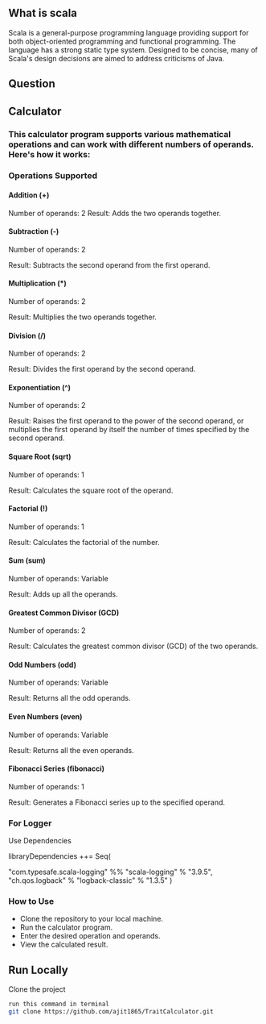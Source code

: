 ## What is scala

Scala is a general-purpose programming language providing support for both object-oriented programming and functional programming. The language has a strong static type system. Designed to be concise, many of Scala's design decisions are aimed to address criticisms of Java.

## Question
## Calculator
### This calculator program supports various mathematical operations and can work with different numbers of operands. Here's how it works:

### Operations Supported
#### Addition (+)

Number of operands: 2 
Result: Adds the two operands together.

#### Subtraction (-)
Number of operands: 2

Result: Subtracts the second operand from the first operand.
#### Multiplication (*)
Number of operands: 2

Result: Multiplies the two operands together.
#### Division (/)
Number of operands: 2

Result: Divides the first operand by the second operand.
#### Exponentiation (^)
Number of operands: 2

Result: Raises the first operand to the power of the second operand, or multiplies the first operand by itself the number of times specified by the second operand.
#### Square Root (sqrt)
Number of operands: 1

Result: Calculates the square root of the operand.
#### Factorial (!)
Number of operands: 1

Result: Calculates the factorial of the number.
#### Sum (sum)
Number of operands: Variable

Result: Adds up all the operands.
#### Greatest Common Divisor (GCD)
Number of operands: 2

Result: Calculates the greatest common divisor (GCD) of the two operands.
#### Odd Numbers (odd)
Number of operands: Variable

Result: Returns all the odd operands.
#### Even Numbers (even)
Number of operands: Variable

Result: Returns all the even operands.
#### Fibonacci Series (fibonacci)
Number of operands: 1

Result: Generates a Fibonacci series up to the specified operand.

### For Logger
Use Dependencies

libraryDependencies ++= Seq(

  "com.typesafe.scala-logging" %% "scala-logging" % "3.9.5",
  "ch.qos.logback" % "logback-classic" % "1.3.5"
)
### How to Use
- Clone the repository to your local machine.
- Run the calculator program.
- Enter the desired operation and operands.
- View the calculated result.


## Run Locally

Clone the project

```bash
run this command in terminal
git clone https://github.com/ajit1865/TraitCalculator.git

```
